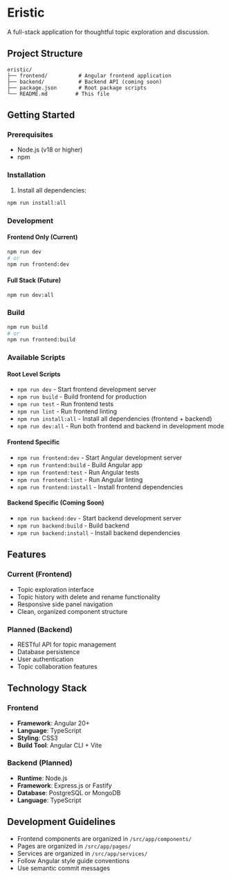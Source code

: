 # Eristic

A full-stack application for thoughtful topic exploration and discussion.

## Project Structure

```
eristic/
├── frontend/          # Angular frontend application
├── backend/           # Backend API (coming soon)
├── package.json       # Root package scripts
└── README.md         # This file
```

## Getting Started

### Prerequisites
- Node.js (v18 or higher)
- npm

### Installation

1. Install all dependencies:
```bash
npm run install:all
```

### Development

#### Frontend Only (Current)
```bash
npm run dev
# or
npm run frontend:dev
```

#### Full Stack (Future)
```bash
npm run dev:all
```

### Build

```bash
npm run build
# or
npm run frontend:build
```

### Available Scripts

#### Root Level Scripts
- `npm run dev` - Start frontend development server
- `npm run build` - Build frontend for production
- `npm run test` - Run frontend tests
- `npm run lint` - Run frontend linting
- `npm run install:all` - Install all dependencies (frontend + backend)
- `npm run dev:all` - Run both frontend and backend in development mode

#### Frontend Specific
- `npm run frontend:dev` - Start Angular development server
- `npm run frontend:build` - Build Angular app
- `npm run frontend:test` - Run Angular tests
- `npm run frontend:lint` - Run Angular linting
- `npm run frontend:install` - Install frontend dependencies

#### Backend Specific (Coming Soon)
- `npm run backend:dev` - Start backend development server
- `npm run backend:build` - Build backend
- `npm run backend:install` - Install backend dependencies

## Features

### Current (Frontend)
- Topic exploration interface
- Topic history with delete and rename functionality
- Responsive side panel navigation
- Clean, organized component structure

### Planned (Backend)
- RESTful API for topic management
- Database persistence
- User authentication
- Topic collaboration features

## Technology Stack

### Frontend
- **Framework**: Angular 20+
- **Language**: TypeScript
- **Styling**: CSS3
- **Build Tool**: Angular CLI + Vite

### Backend (Planned)
- **Runtime**: Node.js
- **Framework**: Express.js or Fastify
- **Database**: PostgreSQL or MongoDB
- **Language**: TypeScript

## Development Guidelines

- Frontend components are organized in `/src/app/components/`
- Pages are organized in `/src/app/pages/`
- Services are organized in `/src/app/services/`
- Follow Angular style guide conventions
- Use semantic commit messages
